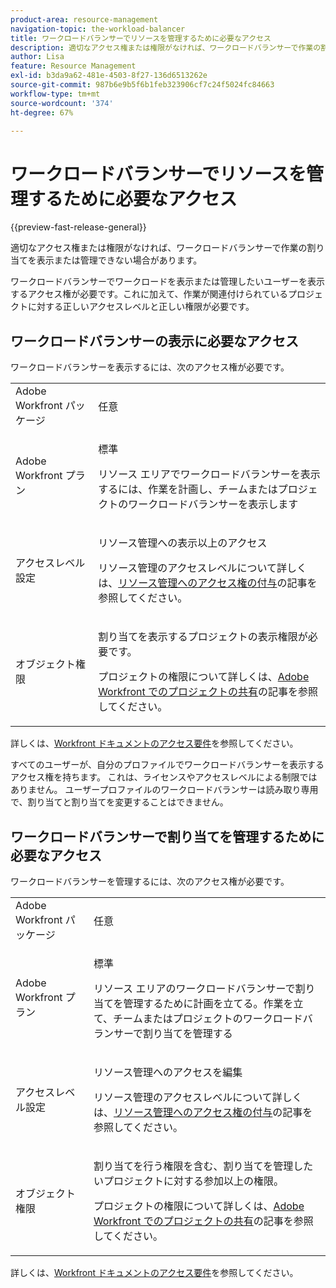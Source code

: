 ```yaml
---
product-area: resource-management
navigation-topic: the-workload-balancer
title: ワークロードバランサーでリソースを管理するために必要なアクセス
description: 適切なアクセス権または権限がなければ、ワークロードバランサーで作業の割り当てを表示または管理できない場合があります。
author: Lisa
feature: Resource Management
exl-id: b3da9a62-481e-4503-8f27-136d6513262e
source-git-commit: 987b6e9b5f6b1feb323906cf7c24f5024fc84663
workflow-type: tm+mt
source-wordcount: '374'
ht-degree: 67%

---
```


# ワークロードバランサーでリソースを管理するために必要なアクセス

{{preview-fast-release-general}}

適切なアクセス権または権限がなければ、ワークロードバランサーで作業の割り当てを表示または管理できない場合があります。

ワークロードバランサーでワークロードを表示または管理したいユーザーを表示するアクセス権が必要です。これに加えて、作業が関連付けられているプロジェクトに対する正しいアクセスレベルと正しい権限が必要です。

<!--## Adobe Workfront package needed to use the Workload Balancer for different areas

The following table illustrates the connection between the Workfront plan your company has and where in the system you can use the Workload Balancer:

<table style="table-layout:auto"> 
 <col> 
 <col> 
 <tbody> 
  <tr> 
   <td><p><b>Workfront Plan (Current)</b></p></td> 
   <td> <p><b>Areas where you can access the Workload Balancer</b></p> </td> 
  </tr> 
  <tr> 
   <td>Team or higher </td> 
   <td>Workload Balancer for a team or a project</td> 
  </tr> 
  <tr> 
   <td>Pro or higher</td> 
   <td>Workload Balancer for multiple projects, at the system level</td> 
  </tr> 
  <tr> 
   <td><p><b>Workfront Plan (New)</b></p></td> 
   <td> <p><b>Areas where you can access the Workload Balancer</b></p> </td> 
  </tr>
  <tr> 
   <td>Any </td> 
   <td>Access the Workload Balancer anywhere in Workfront</td> 
  </tr> 
 </tbody> 
</table>

For information about the Workfront plans, see [Our Plans](https://business.adobe.com/products/workfront/pricing.html).

For information about where you can locate the Workload Balancer in Workfront, see [Locate the Workload Balancer](../../resource-mgmt/workload-balancer/locate-workload-balancer.md).-->

## ワークロードバランサーの表示に必要なアクセス

ワークロードバランサーを表示するには、次のアクセス権が必要です。

<table style="table-layout:auto"> 
 <col> 
 <col> 
 <tbody>
  <tr> 
   <td>Adobe Workfront パッケージ</td> 
   <td><p>任意</p></td>
  </tr>
  <tr> 
   <td>Adobe Workfront プラン</td> 
   <td><p>標準</p>
       <p>リソース エリアでワークロードバランサーを表示するには、作業を計画し、チームまたはプロジェクトのワークロードバランサーを表示します</p></td>
  </tr>  
  <tr> 
   <td>アクセスレベル設定</td> 
   <td> <p>リソース管理への表示以上のアクセス</p> <p>リソース管理のアクセスレベルについて詳しくは、<a href="../../administration-and-setup/add-users/configure-and-grant-access/grant-access-resource-management.md">リソース管理へのアクセス権の付与</a>の記事を参照してください。</p></td> 
  </tr> 
  <tr> 
   <td>オブジェクト権限</td> 
   <td> <p>割り当てを表示するプロジェクトの表示権限が必要です。 </p> <p>プロジェクトの権限について詳しくは、<a href="../../workfront-basics/grant-and-request-access-to-objects/share-a-project.md">Adobe Workfront でのプロジェクトの共有</a>の記事を参照してください。</p></td> 
  </tr> 
 </tbody> 
</table>

詳しくは、[Workfront ドキュメントのアクセス要件](/help/quicksilver/administration-and-setup/add-users/access-levels-and-object-permissions/access-level-requirements-in-documentation.md)を参照してください。

<span class="preview"> すべてのユーザーが、自分のプロファイルでワークロードバランサーを表示するアクセス権を持ちます。 これは、ライセンスやアクセスレベルによる制限ではありません。 ユーザープロファイルのワークロードバランサーは読み取り専用で、割り当てと割り当てを変更することはできません。</span>

## ワークロードバランサーで割り当てを管理するために必要なアクセス

ワークロードバランサーを管理するには、次のアクセス権が必要です。

<table style="table-layout:auto"> 
 <col> 
 <col> 
 <tbody>
  <tr> 
   <td>Adobe Workfront パッケージ</td> 
   <td><p>任意</p></td>
  </tr>
  <tr> 
  <tr> 
   <td>Adobe Workfront プラン</td> 
   <td><p>標準</p>
       <p>リソース エリアのワークロードバランサーで割り当てを管理するために計画を立てる。作業を立て、チームまたはプロジェクトのワークロードバランサーで割り当てを管理する</p></td>
  </tr> 
  <tr> 
   <td>アクセスレベル設定</td>
   <td> <p>リソース管理へのアクセスを編集</p>
     <p>リソース管理のアクセスレベルについて詳しくは、<a href="../../administration-and-setup/add-users/configure-and-grant-access/grant-access-resource-management.md" >リソース管理へのアクセス権の付与</a>の記事を参照してください。</p> </td> 
  </tr> 
  <tr> 
   <td>オブジェクト権限</td> 
   <td> <p> 割り当てを行う権限を含む、割り当てを管理したいプロジェクトに対する参加以上の権限。 </p> <p>プロジェクトの権限について詳しくは、<a href="../../workfront-basics/grant-and-request-access-to-objects/share-a-project.md">Adobe Workfront でのプロジェクトの共有</a>の記事を参照してください。</p></td>
  </tr> 
 </tbody>
</table>

詳しくは、[Workfront ドキュメントのアクセス要件](/help/quicksilver/administration-and-setup/add-users/access-levels-and-object-permissions/access-level-requirements-in-documentation.md)を参照してください。

<!--these notes were inside the table: for the Edit access to Res Management
<p data-mc-conditions="QuicksilverOrClassic.Draft mode">View or higher access to Financial Data, if you want to view information by cost (NOTE: this is not possible yet!)</p>    
     <p data-mc-conditions="QuicksilverOrClassic.Draft mode">For information about the Financial Data access level, see the article<a href="../../administration-and-setup/add-users/configure-and-grant-access/grant-access-financial.md" class="MCXref xref">Grant access to financial data</a>. (NOTE: this is not possible yet!)</p>
    -->
